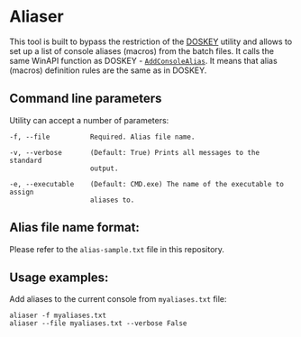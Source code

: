 Aliaser
=======

This tool is built to bypass the restriction of the [DOSKEY](http://ss64.com/nt/doskey.html) utility and allows to set up a list of console aliases (macros) from the batch files. It calls the same WinAPI function as DOSKEY - [`AddConsoleAlias`](https://msdn.microsoft.com/en-us/library/windows/desktop/ms681935(v=vs.85).aspx). It means that alias (macros) definition rules are the same as in DOSKEY.

Command line parameters
-----------------------

Utility can accept a number of parameters:


    -f, --file          Required. Alias file name.

    -v, --verbose       (Default: True) Prints all messages to the standard
                        output.

    -e, --executable    (Default: CMD.exe) The name of the executable to assign
                        aliases to.

Alias file name format:
-----------------------

Please refer to the `alias-sample.txt` file in this repository.

Usage examples:
---------------

Add aliases to the current console from `myaliases.txt` file:

    aliaser -f myaliases.txt
    aliaser --file myaliases.txt --verbose False
